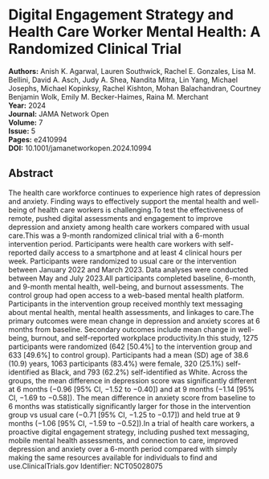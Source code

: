 # Digital Engagement Strategy and Health Care Worker Mental Health: A Randomized Clinical Trial

**Authors:** Anish K. Agarwal, Lauren Southwick, Rachel E. Gonzales, Lisa M. Bellini, David A. Asch, Judy A. Shea, Nandita Mitra, Lin Yang, Michael Josephs, Michael Kopinksy, Rachel Kishton, Mohan Balachandran, Courtney Benjamin Wolk, Emily M. Becker-Haimes, Raina M. Merchant  
**Year:** 2024  
**Journal:** JAMA Network Open  
**Volume:** 7  
**Issue:** 5  
**Pages:** e2410994  
**DOI:** 10.1001/jamanetworkopen.2024.10994  

## Abstract
The health care workforce continues to experience high rates of depression and anxiety. Finding ways to effectively support the mental health and well-being of health care workers is challenging.To test the effectiveness of remote, pushed digital assessments and engagement to improve depression and anxiety among health care workers compared with usual care.This was a 9-month randomized clinical trial with a 6-month intervention period. Participants were health care workers with self-reported daily access to a smartphone and at least 4 clinical hours per week. Participants were randomized to usual care or the intervention between January 2022 and March 2023. Data analyses were conducted between May and July 2023.All participants completed baseline, 6-month, and 9-month mental health, well-being, and burnout assessments. The control group had open access to a web-based mental health platform. Participants in the intervention group received monthly text messaging about mental health, mental health assessments, and linkages to care.The primary outcomes were mean change in depression and anxiety scores at 6 months from baseline. Secondary outcomes include mean change in well-being, burnout, and self-reported workplace productivity.In this study, 1275 participants were randomized (642 [50.4%] to the intervention group and 633 [49.6%] to control group). Participants had a mean (SD) age of 38.6 (10.9) years, 1063 participants (83.4%) were female, 320 (25.1%) self-identified as Black, and 793 (62.2%) self-identified as White. Across the groups, the mean difference in depression score was significantly different at 6 months (−0.96 [95% CI, −1.52 to −0.40]) and at 9 months (−1.14 [95% CI, −1.69 to −0.58]). The mean difference in anxiety score from baseline to 6 months was statistically significantly larger for those in the intervention group vs usual care (−0.71 [95% CI, −1.25 to −0.17]) and held true at 9 months (−1.06 [95% CI, −1.59 to −0.52]).In a trial of health care workers, a proactive digital engagement strategy, including pushed text messaging, mobile mental health assessments, and connection to care, improved depression and anxiety over a 6-month period compared with simply making the same resources available for individuals to find and use.ClinicalTrials.gov Identifier: NCT05028075

